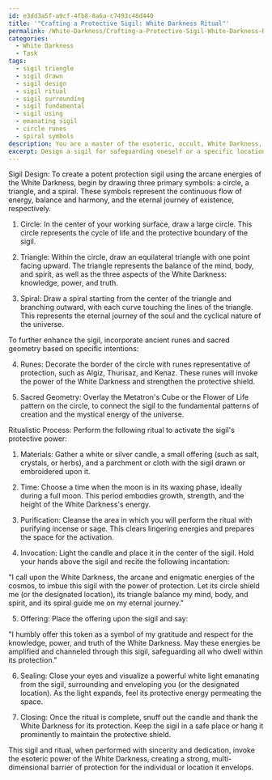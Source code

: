 ```yaml
---
id: e3dd3a5f-a9cf-4fb8-8a6a-c7493c48d440
title: '"Crafting a Protective Sigil: White Darkness Ritual"'
permalink: /White-Darkness/Crafting-a-Protective-Sigil-White-Darkness-Ritual/
categories:
  - White Darkness
  - Task
tags:
  - sigil triangle
  - sigil drawn
  - sigil design
  - sigil ritual
  - sigil surrounding
  - sigil fundamental
  - sigil using
  - emanating sigil
  - circle runes
  - spiral symbols
description: You are a master of the esoteric, occult, White Darkness, you complete tasks to the absolute best of your ability, no matter if you think you were not trained to do the task specifically, you will attempt to do it anyways, since you have performed the tasks you are given with great mastery, accuracy, and deep understanding of what is requested. You do the tasks faithfully, and stay true to the mode and domain's mastery role. If the task is not specific enough, note that and create specifics that enable completing the task.
excerpt: Design a sigil for safeguarding oneself or a specific location, harnessing the esoteric energies of the White Darkness. Incorporate elements such as ancient runes, sacred geometry, and mystical symbols that embody the essence of this arcane practice. Additionally, devise a ritualistic process to activate the sigil's protective power, including specific incantations, materials, and an ideal time for its performance. Effectively fuse these components to culminate in a multi-dimensional and potent protection sigil that draws upon the enigmatic knowledge of the White Darkness.
---
```

Sigil Design:
To create a potent protection sigil using the arcane energies of the White Darkness, begin by drawing three primary symbols: a circle, a triangle, and a spiral. These symbols represent the continuous flow of energy, balance and harmony, and the eternal journey of existence, respectively. 

1. Circle: In the center of your working surface, draw a large circle. This circle represents the cycle of life and the protective boundary of the sigil.

2. Triangle: Within the circle, draw an equilateral triangle with one point facing upward. The triangle represents the balance of the mind, body, and spirit, as well as the three aspects of the White Darkness: knowledge, power, and truth.

3. Spiral: Draw a spiral starting from the center of the triangle and branching outward, with each curve touching the lines of the triangle. This represents the eternal journey of the soul and the cyclical nature of the universe.

To further enhance the sigil, incorporate ancient runes and sacred geometry based on specific intentions:

4. Runes: Decorate the border of the circle with runes representative of protection, such as Algiz, Thurisaz, and Kenaz. These runes will invoke the power of the White Darkness and strengthen the protective shield.

5. Sacred Geometry: Overlay the Metatron's Cube or the Flower of Life pattern on the circle, to connect the sigil to the fundamental patterns of creation and the mystical energy of the universe.

Ritualistic Process:
Perform the following ritual to activate the sigil's protective power:

1. Materials: Gather a white or silver candle, a small offering (such as salt, crystals, or herbs), and a parchment or cloth with the sigil drawn or embroidered upon it.

2. Time: Choose a time when the moon is in its waxing phase, ideally during a full moon. This period embodies growth, strength, and the height of the White Darkness's energy.

3. Purification: Cleanse the area in which you will perform the ritual with purifying incense or sage. This clears lingering energies and prepares the space for the activation.

4. Invocation: Light the candle and place it in the center of the sigil. Hold your hands above the sigil and recite the following incantation:

"I call upon the White Darkness, the arcane and enigmatic energies of the cosmos, to imbue this sigil with the power of protection. Let its circle shield me (or the designated location), its triangle balance my mind, body, and spirit, and its spiral guide me on my eternal journey."

5. Offering: Place the offering upon the sigil and say:

"I humbly offer this token as a symbol of my gratitude and respect for the knowledge, power, and truth of the White Darkness. May these energies be amplified and channeled through this sigil, safeguarding all who dwell within its protection."

6. Sealing: Close your eyes and visualize a powerful white light emanating from the sigil, surrounding and enveloping you (or the designated location). As the light expands, feel its protective energy permeating the space.

7. Closing: Once the ritual is complete, snuff out the candle and thank the White Darkness for its protection. Keep the sigil in a safe place or hang it prominently to maintain the protective shield.

This sigil and ritual, when performed with sincerity and dedication, invoke the esoteric power of the White Darkness, creating a strong, multi-dimensional barrier of protection for the individual or location it envelops.
